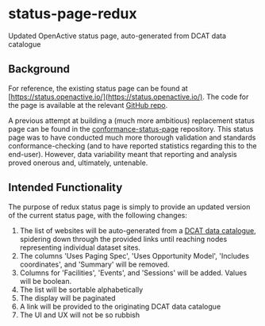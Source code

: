 # status-page-redux

Updated OpenActive status page, auto-generated from DCAT data catalogue

## Background

For reference, the existing status page can be found at [https://status.openactive.io/](https://status.openactive.io/). The code for the page is available at the relevant [GitHub repo](https://github.com/openactive/api-dashboard).

A previous attempt at building a (much more ambitious) replacement status page can be found in the [conformance-status-page](https://github.com/openactive/conformance-status-page) repository. This status page was to have conducted much more thorough validation and standards conformance-checking (and to have reported statistics regarding this to the end-user). However, data variability meant that reporting and analysis proved onerous and, ultimately, untenable.

## Intended Functionality

The purpose of redux status page is simply to provide an updated version of the current status page, with the following changes:

1. The list of websites will be auto-generated from a [DCAT data catalogue](https://openactive.io/data-catalogs/data-catalog-collection.jsonld), spidering down through the provided links until reaching nodes representing individual dataset sites.
1. The columns 'Uses Paging Spec', 'Uses Opportunity Model', 'Includes coordinates', and 'Summary' will be removed.
2. Columns for 'Facilities', 'Events', and 'Sessions' will be added. Values will be boolean.
3. The list will be sortable alphabetically
1. The display will be paginated
1. A link will be provided to the originating DCAT data catalogue
1. The UI and UX will not be so rubbish
